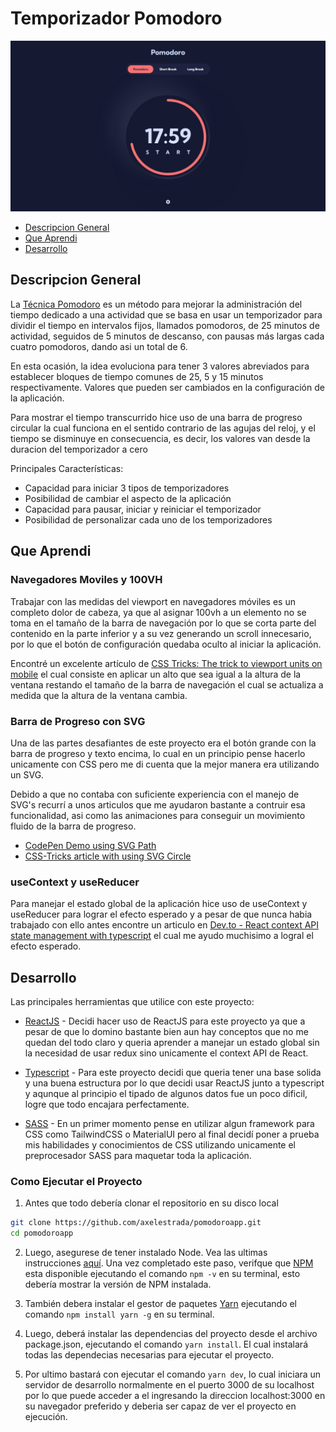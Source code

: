 # Temporizador Pomodoro

![Pomodoro App Preview](./pomodoro-preview.jpeg)

- [Descripcion General](#descripcion-general)
- [Que Aprendi](#que-aprendi)
- [Desarrollo](#desarrollo)

## Descripcion General

La [Técnica Pomodoro](https://es.wikipedia.org/wiki/T%C3%A9cnica_Pomodoro) es un método para mejorar la administración del tiempo dedicado a una actividad que se basa en usar un temporizador para dividir el tiempo en intervalos fijos, llamados pomodoros, de 25 minutos de actividad, seguidos de 5 minutos de descanso, con pausas más largas cada cuatro pomodoros, dando asi un total de 6.

En esta ocasión, la idea evoluciona para tener 3 valores abreviados para establecer bloques de tiempo comunes de 25, 5 y 15 minutos respectivamente. Valores que pueden ser cambiados en la configuración de la aplicación.

Para mostrar el tiempo transcurrido hice uso de una barra de progreso circular la cual funciona en el sentido contrario de las agujas del reloj, y el tiempo se disminuye en consecuencia, es decir, los valores van desde la duracion del temporizador a cero

Principales Características:

- Capacidad para iniciar 3 tipos de temporizadores
- Posibilidad de cambiar el aspecto de la aplicación
- Capacidad para pausar, iniciar y reiniciar el temporizador
- Posibilidad de personalizar cada uno de los temporizadores

## Que Aprendi

### Navegadores Moviles y 100VH

Trabajar con las medidas del viewport en navegadores móviles es un completo dolor de cabeza, ya que al asignar 100vh a un elemento no se toma en el tamaño de la barra de navegación por lo que se corta parte del contenido en la parte inferior y a su vez generando un scroll innecesario, por lo que el botón de configuración quedaba oculto al iniciar la aplicación.

Encontré un excelente artículo de [CSS Tricks: The trick to viewport units on mobile](https://css-tricks.com/the-trick-to-viewport-units-on-mobile/) el cual consiste en aplicar un alto que sea igual a la altura de la ventana restando el tamaño de la barra de navegación el cual se actualiza a medida que la altura de la ventana cambia.

### Barra de Progreso con SVG

Una de las partes desafiantes de este proyecto era el botón grande con la barra de progreso y texto encima, lo cual en un principio pense hacerlo unicamente con CSS pero me di cuenta que la mejor manera era utilizando un SVG.

Debido a que no contaba con suficiente experiencia con el manejo de SVG's recurrí a unos articulos que me ayudaron bastante a contruir esa funcionalidad, asi como las animaciones para conseguir un movimiento fluido de la barra de progreso.

- [CodePen Demo using SVG Path](https://codepen.io/web-tiki/pen/qEGvMN)
- [CSS-Tricks article with using SVG Circle](https://css-tricks.com/building-progress-ring-quickly)

### useContext y useReducer

Para manejar el estado global de la aplicación hice uso de useContext y useReducer para lograr el efecto esperado y a pesar de que nunca habia trabajado con ello antes encontre un articulo en [Dev.to - React context API state management with typescript](https://dev.to/forinda/react-context-api-state-management-with-typescript-193f) el cual me ayudo muchisimo a logral el efecto esperado.

## Desarrollo

Las principales herramientas que utilice con este proyecto:

- [ReactJS](https://reactjs.org) - Decidi hacer uso de ReactJS para este proyecto ya que a pesar de que lo domino bastante bien aun hay conceptos que no me quedan del todo claro y queria aprender a manejar un estado global sin la necesidad de usar redux sino unicamente el context API de React.

- [Typescript](https://www.typescriptlang.org) - Para este proyecto decidi que queria tener una base solida y una buena estructura por lo que decidi usar ReactJS junto a typescript y aqunque al principio el tipado de algunos datos fue un poco dificil, logre que todo encajara perfectamente.

- [SASS](https://sass-lang.com) - En un primer momento pense en utilizar algun framework para CSS como TailwindCSS o MaterialUI pero al final decidí poner a prueba mis habilidades y conocimientos de CSS utilizando unicamente el preprocesador SASS para maquetar toda la aplicación.

### Como Ejecutar el Proyecto

1. Antes que todo debería clonar el repositorio en su disco local
```bash
git clone https://github.com/axelestrada/pomodoroapp.git
cd pomodoroapp
```

2. Luego, asegurese de tener instalado Node. Vea las ultimas instrucciones [aquí](https://nodejs.org/en/download). Una vez completado este paso, verifque que [NPM](https://docs.npmjs.com/getting-started) esta disponible ejecutando el comando `npm -v` en su terminal, esto debería mostrar la versión de NPM instalada.

3. También debera instalar el gestor de paquetes [Yarn](https://yarnpkg.com/getting-started/install) ejecutando el comando `npm install yarn -g` en su terminal.

4. Luego, deberá instalar las dependencias del proyecto desde el archivo package.json, ejecutando el comando `yarn install`. El cual instalará todas las dependecias necesarias para ejecutar el proyecto.

5. Por ultimo bastará con ejecutar el comando `yarn dev`, lo cual iniciara un servidor de desarrollo normalmente en el puerto 3000 de su localhost por lo que puede acceder a el ingresando la direccion localhost:3000 en su navegador preferido y deberia ser capaz de ver el proyecto en ejecución.
